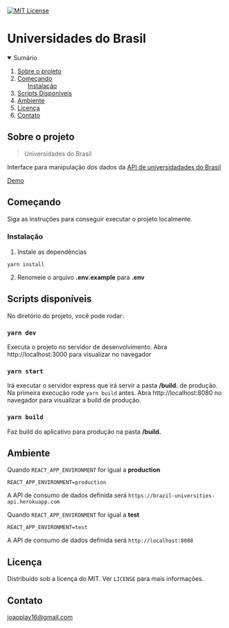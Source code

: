 
[![MIT License][license-shield]][license-url]
# Universidades do Brasil

<!-- TABLE OF CONTENTS -->
<details open="open">
  <summary>Sumário</summary>
  <ol>
    <li>
      <a href="#sobre-o-projeto">Sobre o projeto</a>
    </li>
    <li>
      <a href="#começando">Começando</a>
      <ul>
       <a href="#instalação">Instalação</a></li>
      </ul>
    </li>
    <li><a href="#scripts-disponíveis">Scripts 
    Disponíveis</a></li>
      <li><a href="#ambiente">Ambiente</a></li>
    <li><a href="#licença">Licença</a></li>
    <li><a href="#contato">Contato</a></li>
  </ol>
</details>

## Sobre o projeto
> Universidades do Brasil

Interface para manipulação dos dados da [API de universidadades do Brasil](https://github.com/joaoplay16/brazil-universities-api)  

 [Demo](https://braziluniversities.herokuapp.com/)

## Começando
Siga as instruções para conseguir executar o projeto localmente.


### Instalação
1. Instale as dependências
```
yarn install
```
2. Renomeie o arquivo **.env.example** para **.env**

## Scripts disponíveis
No diretório do projeto, você pode rodar:

### `yarn dev`
Executa o projeto no servidor de desenvolvimento.
Abra http://localhost:3000 para visualizar no navegador
### `yarn start`
Irá executar o servidor express que irá servir a pasta **/build.** de produção. Na primeira execução rode `yarn build` antes. 
Abra http://localhost:8080 no navegador para visualizar a build de produção.

### `yarn build`
Faz build do aplicativo para produção na pasta **/build.**

##  Ambiente

Quando `REACT_APP_ENVIRONMENT` for igual a **production**
```
REACT_APP_ENVIRONMENT=production
```
A API de consumo de dados definida será
`https://brazil-universities-api.herokuapp.com` 

Quando `REACT_APP_ENVIRONMENT` for igual a **test**
```
REACT_APP_ENVIRONMENT=test
```
A API de consumo de dados definida será
`http://localhost:8088` 

## Licença
Distribuído sob a licença do MIT. Ver `LICENSE` para mais informações.

## Contato
joaoplay16@gmail.com

[license-shield]: https://img.shields.io/github/license/othneildrew/Best-README-Template.svg?style=for-the-badge
[license-url]: https://github.com/joaoplay16/agendamento-web/blob/main/LICENSE.txt
